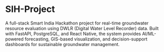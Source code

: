 # SIH-Project
A full-stack Smart India Hackathon project for real-time groundwater resource evaluation using DWLR (Digital Water Level Recorder) data. Built with FastAPI, PostgreSQL, and React Native, the system provides AI/ML-powered forecasting, GIS-based visualization, and decision-support dashboards for sustainable groundwater management.
